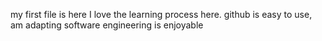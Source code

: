 my first file is here
I love the learning process here.
github is easy to use, am adapting
software engineering is enjoyable
